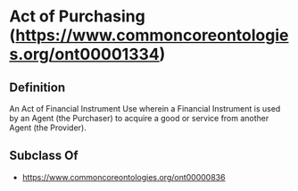 # Act of Purchasing (https://www.commoncoreontologies.org/ont00001334)

## Definition
An Act of Financial Instrument Use wherein a Financial Instrument is used by an Agent (the Purchaser) to acquire a good or service from another Agent (the Provider).

## Subclass Of
- https://www.commoncoreontologies.org/ont00000836

